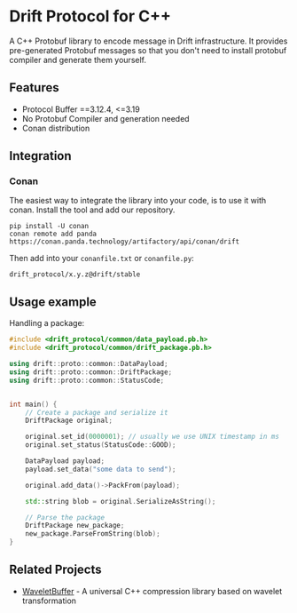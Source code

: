 # Drift Protocol for C++

A C++ Protobuf library to encode message in Drift infrastructure.
It provides pre-generated Protobuf messages so that you don't need to install protobuf compiler and generate them yourself.

## Features

* Protocol Buffer ==3.12.4, <=3.19  
* No Protobuf Compiler and generation needed
* Conan distribution

## Integration


### Conan

The easiest way to integrate the library into your code, is to use it with conan.
Install the tool and add our repository.

```
pip install -U conan
conan remote add panda https://conan.panda.technology/artifactory/api/conan/drift
```

Then add into your `conanfile.txt` or `conanfile.py`:

```
drift_protocol/x.y.z@drift/stable
```


## Usage example

Handling a package:

```cpp
#include <drift_protocol/common/data_payload.pb.h>
#include <drift_protocol/common/drift_package.pb.h>

using drift::proto::common::DataPayload;
using drift::proto::common::DriftPackage;
using drift::proto::common::StatusCode;


int main() {
    // Create a package and serialize it
    DriftPackage original;

    original.set_id(0000001); // usually we use UNIX timestamp in ms
    original.set_status(StatusCode::GOOD);

    DataPayload payload;
    payload.set_data("some data to send");

    original.add_data()->PackFrom(payload);

    std::string blob = original.SerializeAsString();

    // Parse the package
    DriftPackage new_package;
    new_package.ParseFromString(blob);
}
```

## Related Projects

* [WaveletBuffer](https://github.com/panda-official/WaveletBuffer) - A universal C++ compression library based on wavelet transformation
